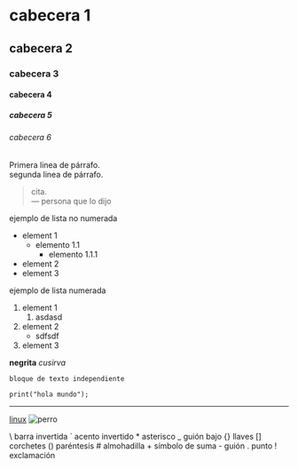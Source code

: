 # cabecera 1
## cabecera 2
### cabecera 3
#### cabecera 4
##### cabecera 5
###### cabecera 6

Primera linea de párrafo.\
segunda linea de párrafo.

> cita.\
> — persona que lo dijo 

ejemplo de lista no numerada
* element 1
  * elemento 1.1
    * elemento 1.1.1
* element 2
* element 3

ejemplo de lista numerada
1. element 1
   1. asdasd
2. element 2
   * sdfsdf 
3. element 3

**negrita**
*cusirva*

~~~
bloque de texto independiente
~~~

`print("hola mundo");`

***

[linux](https://es.wikipedia.org/wiki/GNU/Linux)
![perro](https://static.fundacion-affinity.org/cdn/farfuture/PVbbIC-0M9y4fPbbCsdvAD8bcjjtbFc0NSP3lRwlWcE/mtime:1643275542/sites/default/files/los-10-sonidos-principales-del-perro.jpg)

\\  barra invertida
\`  acento invertido
\*  asterisco
\_  guión bajo
\{\} llaves
\[\] corchetes
\(\) paréntesis
\#  almohadilla
\+  símbolo de suma
\-  guión
\.  punto
\!  exclamación